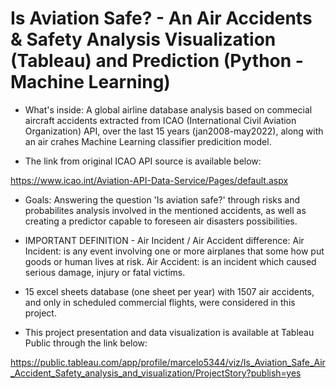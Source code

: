 # Is Aviation Safe? - An Air Accidents & Safety Analysis Visualization (Tableau) and Prediction (Python - Machine Learning)

*  What's inside: A global airline database analysis  based on commecial aircraft accidents extracted from ICAO (International Civil Aviation Organization) API, over the last 15 years (jan2008-may2022), along with an air crahes Machine Learning classifier predicition model.

* The link from original ICAO API source is available below:

https://www.icao.int/Aviation-API-Data-Service/Pages/default.aspx

* Goals: Answering the question 'Is aviation safe?' through risks and probabilites analysis involved in the mentioned accidents, as well as creating a predictor capable to foreseen air disasters possibilities.

* IMPORTANT DEFINITION - Air Incident / Air Accident difference: 
  Air Incident: is any event involving one or more airplanes that some how put goods or human lives at risk. 
  Air Accident: is an incident which caused serious damage, injury or fatal victims.

* 15 excel sheets database (one sheet per year) with 1507 air accidents, and only in scheduled commercial flights,  were considered in this project.

* This project presentation and data visualization is available at Tableau Public through the link below: 

https://public.tableau.com/app/profile/marcelo5344/viz/Is_Aviation_Safe_Air_Accident_Safety_analysis_and_visualization/ProjectStory?publish=yes
